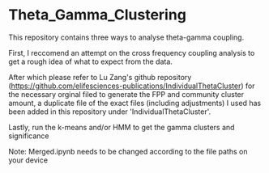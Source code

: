 # Theta_Gamma_Clustering
This repository contains three ways to analyse theta-gamma coupling.

First, I reccomend an attempt on the cross frequency coupling analysis to get a rough idea of what to expect from the data.

After which please refer to Lu Zang's github repository (https://github.com/elifesciences-publications/IndividualThetaCluster) for the necessary orginal filed to generate the FPP and community cluster amount, a duplicate file of the exact files (including adjustments) I used has been added in this repository under 'IndividualThetaCluster'.

Lastly, run  the k-means and/or HMM to get the gamma clusters and significance

Note: Merged.ipynb needs to be changed according to the file paths on your device

